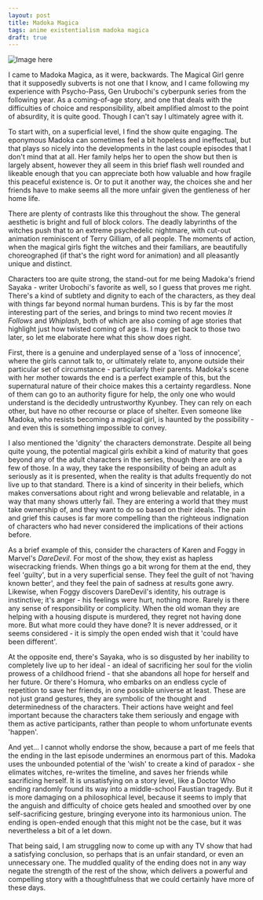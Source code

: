 ```yaml
---
layout: post
title: Madoka Magica
tags: anime existentialism madoka magica
draft: true
---
```


![Image here](http://goodereader.s3.amazonaws.com/blog/uploads/images/Puella-Magi-Madoka-Magica.jpg "Madoka Magica")

I came to Madoka Magica, as it were, backwards.  The Magical Girl genre that it supposedly subverts is not one that I know, and I came following my experience with Psycho-Pass, Gen Urubochi's cyberpunk series from the following year.  As a coming-of-age story, and one that deals with the difficulties of choice and responsibility, albeit amplified almost to the point of absurdity, it is quite good.  Though I can't say I ultimately agree with it.

To start with, on a superficial level, I find the show quite engaging.  The eponymous Madoka can sometimes feel a bit hopeless and ineffectual, but that plays so nicely into the developments in the last couple episodes that I don't mind that at all.  Her family helps her to open the show but then is largely absent, however they all seem in this brief flash well rounded and likeable enough that you can appreciate both how valuable and how fragile this peaceful existence is.  Or to put it another way, the choices she and her friends have to make seems all the more unfair given the gentleness of her home life.

There are plenty of contrasts like this throughout the show.  The general aesthetic is bright and full of block colors.  The deadly labyrinths of the witches push that to an extreme psychedelic nightmare, with cut-out animation reminiscent of Terry Gilliam, of all people.  The moments of action, when the magical girls fight the witches and their familiars, are beautifully choreographed (if that's the right word for animation) and all pleasantly unique and distinct.

Characters too are quite strong, the stand-out for me being Madoka's friend Sayaka - writer Urobochi's favorite as well, so I guess that proves me right.  There's a kind of subtlety and dignity to each of the characters, as they deal with things far beyond normal human burdens.  This is by far the most interesting part of the series, and brings to mind two recent movies *It Follows* and *Whiplash*, both of which are also coming of age stories that highlight just how twisted coming of age is.  I may get back to those two later, so let me elaborate here what this show does right.

First, there is a genuine and underplayed sense of a 'loss of innocence', where the girls cannot talk to, or ultimately relate to, anyone outside their particular set of circumstance - particularly their parents.  Madoka's scene with her mother towards the end is a perfect example of this, but the supernatural nature of their choice makes this a certainty regardless.  None of them can go to an authority figure for help, the only one who would understand is the decidedly untrustworthy Kyunbey.  They can rely on each other, but have no other recourse or place of shelter.  Even someone like Madoka, who resists becoming a magical girl, is haunted by the possibility - and even this is something impossible to convey.

I also mentioned the 'dignity' the characters demonstrate.  Despite all being quite young, the potential magical girls exhibit a kind of maturity that goes beyond any of the adult characters in the series, though there are only a few of those.  In a way, they take the responsibility of being an adult as seriously as it is presented, when the reality is that adults frequently do not live up to that standard.  There is a kind of sincerity in their beliefs, which makes conversations about right and wrong believable and relatable, in a way that many shows utterly fail.  They are entering a world that they must take ownership of, and they want to do so based on their ideals.  The pain and grief this causes is far more compelling than the righteous indignation of characters who had never considered the implications of their actions before.

As a brief example of this, consider the characters of Karen and Foggy in Marvel's *DareDevil*.  For most of the show, they exist as hapless wisecracking friends.  When things go a bit wrong for them at the end, they feel 'guilty', but in a very superficial sense.  They feel the guilt of not 'having known better', and they feel the pain of sadness at results gone awry.  Likewise, when Foggy discovers DareDevil's identity, his outrage is instinctive; it's anger - his feelings were hurt, nothing more.  Rarely is there any sense of responsibility or complicity.  When the old woman they are helping with a housing dispute is murdered, they regret not having done more.  But what more could they have done?  It is never addressed, or it seems considered - it is simply the open ended wish that it 'could have been different'.

At the opposite end, there's Sayaka, who is so disgusted by her inability to completely live up to her ideal - an ideal of sacrificing her soul for the violin prowess of a childhood friend - that she abandons all hope for herself and her future.  Or there's Homura, who embarks on an endless cycle of repetition to save her friends, in one possible universe at least.  These are not just grand gestures, they are symbolic of the thought and determinedness of the characters.  Their actions have weight and feel important because the characters take them seriously and engage with them as active participants, rather than people to whom unfortunate events 'happen'.

And yet... I cannot wholly endorse the show, because a part of me feels that the ending in the last episode undermines an enormous part of this.  Madoka uses the unbounded potential of the 'wish' to create a kind of paradox - she elimates witches, re-writes the timeline, and saves her friends while sacrificing herself.  It is unsatisfying on a story level, like a Doctor Who ending randomly found its way into a middle-school Faustian tragedy.  But it is more damaging on a philosophical level, because it seems to imply that the anguish and difficulty of choice gets healed and smoothed over by one self-sacrificing gesture, bringing everyone into its harmonious union.  The ending is open-ended enough that this might not be the case, but it was nevertheless a bit of a let down.

That being said, I am struggling now to come up with any TV show that had a satisfying conclusion, so perhaps that is an unfair standard, or even an unnecessary one.  The muddled quality of the ending does not in any way negate the strength of the rest of the show, which delivers a powerful and compelling story with a thoughtfulness that we could certainly have more of these days.